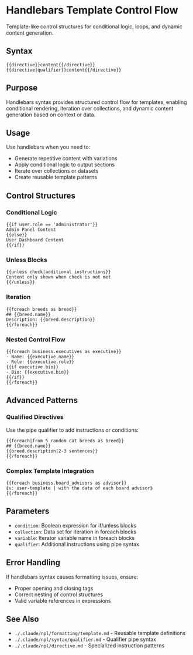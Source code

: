 # Handlebars Template Control Flow
Template-like control structures for conditional logic, loops, and dynamic content generation.

## Syntax
```syntax
{{directive}}content{{/directive}}
{{directive|qualifier}}content{{/directive}}
```

## Purpose
Handlebars syntax provides structured control flow for templates, enabling conditional rendering, iteration over collections, and dynamic content generation based on context or data.

## Usage
Use handlebars when you need to:
- Generate repetitive content with variations
- Apply conditional logic to output sections
- Iterate over collections or datasets
- Create reusable template patterns

## Control Structures

### Conditional Logic
```example
{{if user.role == 'administrator'}}
Admin Panel Content
{{else}}
User Dashboard Content
{{/if}}
```

### Unless Blocks
```example
{{unless check|additional instructions}}
Content only shown when check is not met
{{/unless}}
```

### Iteration
```example
{{foreach breeds as breed}}
## {{breed.name}}
Description: {{breed.description}}
{{/foreach}}
```

### Nested Control Flow
```example
{{foreach business.executives as executive}}
- Name: {{executive.name}}
- Role: {{executive.role}}
{{if executive.bio}}
- Bio: {{executive.bio}}
{{/if}}
{{/foreach}}
```

## Advanced Patterns

### Qualified Directives
Use the pipe qualifier to add instructions or conditions:
```example
{{foreach|from 5 random cat breeds as breed}}
## {{breed.name}}
{{breed.description|2-3 sentences}}
{{/foreach}}
```

### Complex Template Integration
```example
{{foreach business.board_advisors as advisor}}
⟪⇆: user-template | with the data of each board advisor⟫
{{/foreach}}
```

## Parameters
- `condition`: Boolean expression for if/unless blocks
- `collection`: Data set for iteration in foreach blocks
- `variable`: Iterator variable name in foreach blocks
- `qualifier`: Additional instructions using pipe syntax

## Error Handling
If handlebars syntax causes formatting issues, ensure:
- Proper opening and closing tags
- Correct nesting of control structures
- Valid variable references in expressions

## See Also
- `./.claude/npl/formatting/template.md` - Reusable template definitions
- `./.claude/npl/syntax/qualifier.md` - Qualifier pipe syntax
- `./.claude/npl/directive.md` - Specialized instruction patterns